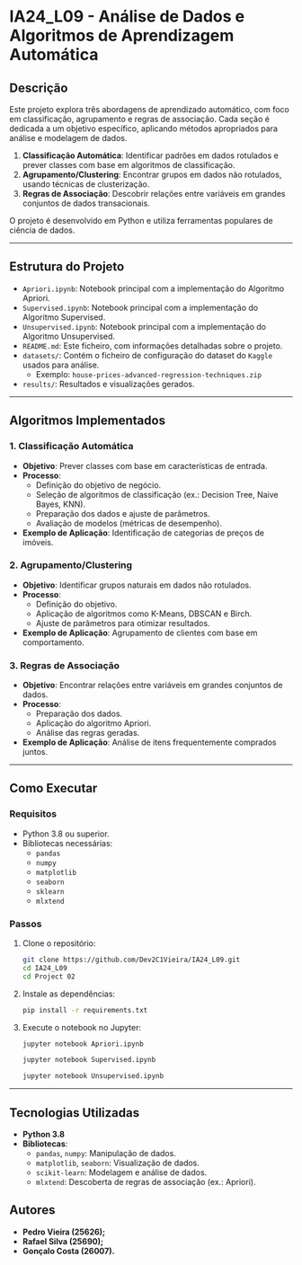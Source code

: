 # IA24_L09 - Análise de Dados e Algoritmos de Aprendizagem Automática

## Descrição

Este projeto explora três abordagens de aprendizado automático, com foco em classificação, agrupamento e regras de associação. Cada seção é dedicada a um objetivo específico, aplicando métodos apropriados para análise e modelagem de dados.

1. **Classificação Automática**: Identificar padrões em dados rotulados e prever classes com base em algoritmos de classificação.
2. **Agrupamento/Clustering**: Encontrar grupos em dados não rotulados, usando técnicas de clusterização.
3. **Regras de Associação**: Descobrir relações entre variáveis em grandes conjuntos de dados transacionais.

O projeto é desenvolvido em Python e utiliza ferramentas populares de ciência de dados.

---

## Estrutura do Projeto

- `Apriori.ipynb`: Notebook principal com a implementação do Algoritmo Apriori.
- `Supervised.ipynb`: Notebook principal com a implementação do Algoritmo Supervised.
- `Unsupervised.ipynb`: Notebook principal com a implementação do Algoritmo Unsupervised.
- `README.md`: Este ficheiro, com informações detalhadas sobre o projeto.
- `datasets/`: Contém o ficheiro de configuração do dataset do `Kaggle` usados para análise.
  - Exemplo: `house-prices-advanced-regression-techniques.zip`
- `results/`: Resultados e visualizações gerados.

---

## Algoritmos Implementados

### 1. **Classificação Automática**
   - **Objetivo**: Prever classes com base em características de entrada.
   - **Processo**:
     - Definição do objetivo de negócio.
     - Seleção de algoritmos de classificação (ex.: Decision Tree, Naive Bayes, KNN).
     - Preparação dos dados e ajuste de parâmetros.
     - Avaliação de modelos (métricas de desempenho).
   - **Exemplo de Aplicação**: Identificação de categorias de preços de imóveis.

### 2. **Agrupamento/Clustering**
   - **Objetivo**: Identificar grupos naturais em dados não rotulados.
   - **Processo**:
     - Definição do objetivo.
     - Aplicação de algoritmos como K-Means, DBSCAN e Birch.
     - Ajuste de parâmetros para otimizar resultados.
   - **Exemplo de Aplicação**: Agrupamento de clientes com base em comportamento.

### 3. **Regras de Associação**
   - **Objetivo**: Encontrar relações entre variáveis em grandes conjuntos de dados.
   - **Processo**:
     - Preparação dos dados.
     - Aplicação do algoritmo Apriori.
     - Análise das regras geradas.
   - **Exemplo de Aplicação**: Análise de itens frequentemente comprados juntos.

---

## Como Executar

### Requisitos
- Python 3.8 ou superior.
- Bibliotecas necessárias:
  - `pandas`
  - `numpy`
  - `matplotlib`
  - `seaborn`
  - `sklearn`
  - `mlxtend`

### Passos
1. Clone o repositório:
   ```bash
   git clone https://github.com/Dev2C1Vieira/IA24_L09.git
   cd IA24_L09
   cd Project 02
   ```
2. Instale as dependências:
   ```bash
   pip install -r requirements.txt
   ```
3. Execute o notebook no Jupyter:
   ```bash
   jupyter notebook Apriori.ipynb
   ```
   ```bash
   jupyter notebook Supervised.ipynb
   ```
   ```bash
   jupyter notebook Unsupervised.ipynb
   ```

---

## Tecnologias Utilizadas

- **Python 3.8**
- **Bibliotecas**:
  - `pandas`, `numpy`: Manipulação de dados.
  - `matplotlib`, `seaborn`: Visualização de dados.
  - `scikit-learn`: Modelagem e análise de dados.
  - `mlxtend`: Descoberta de regras de associação (ex.: Apriori).



## Autores

- **Pedro Vieira (25626);**
- **Rafael Silva (25690);**
- **Gonçalo Costa (26007).**